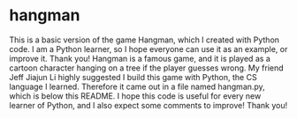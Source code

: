# hangman
This is a basic version of the game Hangman, which I created with Python code. I am a Python learner, so I hope everyone can use it as an example, or improve it. Thank you!
Hangman is a famous game, and it is played as a cartoon character hanging on a tree if the player guesses wrong. My friend Jeff Jiajun Li highly suggested I build this game with Python, the CS language I learned. Therefore it came out in a file named hangman.py, which is below this README.
I hope this code is useful for every new learner of Python, and I also expect some comments to improve! Thank you!
